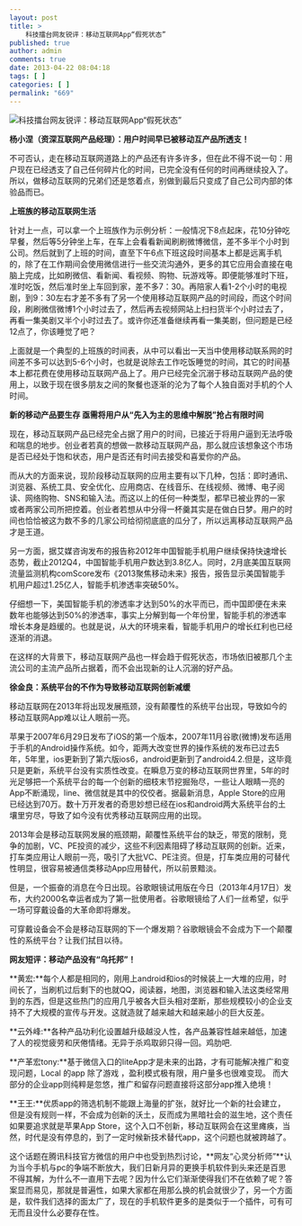 ```yaml
---
layout: post
title: >
    科技擂台网友锐评：移动互联网App“假死状态”
published: true
author: admin
comments: true
date: 2013-04-22 08:04:18
tags: [ ]
categories: [ ]
permalink: "669"
---
```

![科技擂台网友锐评：移动互联网App“假死状态”][1]

**杨小涅（资深互联网产品经理）：用户时间早已被移动互产品所透支！**

不可否认，走在移动互联网道路上的产品还有许多许多，但在此不得不说一句：用户现在已经透支了自己任何碎片化的时间，已完全没有任何的时间再继续投入了。所以，做移动互联网的兄弟们还是悠着点，别做到最后只变成了自己公司内部的体验品而已。

**上班族的移动互联网生活**

针对上一点，可以拿一个上班族作为示例分析：一般情况下8点起床，花10分钟吃早餐，然后等5分钟坐上车，在车上会看看新闻刷刷微博微信，差不多半个小时到公司。然后就到了上班的时间，直至下午6点下班这段时间基本上都是远离手机的，除了在工作期间会使用微信进行一些交流沟通外，更多的其它应用会直接在电脑上完成，比如刷微信、看新闻、看视频、购物、玩游戏等。即便能够准时下班，准时吃饭，然后准时坐上车回到家，差不多7：30。再陪家人看1-2个小时的电视剧，到9：30左右才差不多有了另一个使用移动互联网产品的时间段，而这个时间段，刷刷微信微博1个小时过去了，然后再去视频网站上扫扫货半个小时过去了，再看一集美剧又半个小时过去了。或许你还准备继续再看一集美剧，但问题是已经12点了，你该睡觉了吧？

上面就是一个典型的上班族的时间表，从中可以看出一天当中使用移动联系网的时间差不多可以达到5-6个小时，也就是说除去工作吃饭睡觉的时间，其它的时间基本上都花费在使用移动互联网产品上了。用户已经完全沉溺于移动互联网产品的使用上，以致于现在很多朋友之间的聚餐也逐渐的沦为了每个人独自面对手机的个人时间。

**新的移动产品要生存 亟需将用户从“先入为主的思维中解脱”抢占有限时间**

现在，移动互联网产品已经完全占据了用户的时间，已接近于将用户逼到无法呼吸和喘息的地步。创业者若真的想做一款移动互联网产品，那么就应该想象这个市场是否已经处于饱和状态，用户是否还有时间去接受和喜爱你的产品。

而从大的方面来说，现阶段移动互联网的应用主要有以下几种，包括：即时通讯、浏览器、系统工具、安全优化、应用商店、在线音乐、在线视频、微博、电子阅读、网络购物、SNS和输入法。而这以上的任何一种类型，都早已被业界的一家或者两家公司所把控着。创业者若想从中分得一杯羹其实是在做白日梦。用户的时间也恰恰被这为数不多的几家公司给彻彻底底的瓜分了，所以远离移动互联网产品才是王道。

另一方面，据艾媒咨询发布的报告称2012年中国智能手机用户继续保持快速增长态势，截止2012Q4，中国智能手机用户数达到3.8亿人。同时，2月底美国互联网流量监测机构comScore发布《2013聚焦移动未来》报告，报告显示美国智能手机用户超过1.25亿人，智能手机渗透率突破50%。

仔细想一下，美国智能手机的渗透率才达到50%的水平而已，而中国即便在未来数年也能够达到50%的渗透率，事实上分解到每一个年份里，智能手机的渗透率增长本身是趋缓的。也就是说，从大的环境来看，智能手机用户的增长红利也已经逐渐的消退。

在这样的大背景下，移动互联网产品也一样会趋于假死状态，市场依旧被那几个主流公司的主流产品所占据着，而不会出现新的让人沉溺的好产品。

**徐金良：系统平台的不作为导致移动互联网创新减缓**

移动互联网在2013年将出现发展瓶颈，没有颠覆性的系统平台出现，导致如今的移动互联网App难以让人眼前一亮。

苹果于2007年6月29日发布了iOS的第一个版本，2007年11月谷歌(微博)发布适用于手机的Android操作系统。如今，距两大改变世界的操作系统的发布已过去5年，5年里，ios更新到了第六版ios6，android更新到了android4.2.但是，这毕竟只是更新，系统平台没有实质性改变。在瞬息万变的移动互联网世界里，5年的时光足够把一个系统平台的每一个创新的细枝末节挖掘殆尽，一些让人眼睛一亮的App不断涌现，line、微信就是其中的佼佼者。据最新消息，Apple Store的应用已经达到70万。数十万开发者的奇思妙想已经在ios和android两大系统平台的土壤里穷尽，导致了如今没有优秀移动互联网应用的出现。

2013年会是移动互联网发展的瓶颈期，颠覆性系统平台的缺乏，带宽的限制，竞争的加剧，VC、PE投资的减少，这些不利因素阻碍了移动互联网的创新。近来，打车类应用让人眼前一亮，吸引了大批VC、PE注资。但是，打车类应用的可替代性明显，很容易被通信类移动App应用替代，所以前景黯淡。

但是，一个振奋的消息在今日出现。谷歌眼镜试用版在今日（2013年4月17日）发布，大约2000名幸运者成为了第一批使用者。谷歌眼镜给了人们一丝希望，似乎一场可穿戴设备的大革命即将爆发。

可穿戴设备会不会是移动互联网的下一个爆发期？谷歌眼镜会不会成为下一个颠覆性的系统平台？让我们拭目以待。

**网友短评：移动产品没有“乌托邦”！**

**黄宏:**每个人都是相同的，刚用上android和ios的时候装上一大堆的应用，时间长了，当刷机过后剩下的也就QQ，阅读器，地图，浏览器和输入法这类经常用到的东西，但是这些热门的应用几乎被各大巨头相对垄断，那些规模较小的企业支持不了大规模的宣传与开发。这就造就了越来越大和越来越小的巨大反差。

**云外峰:**各种产品功利化设置越升级越没人性，各产品兼容性越来越低，加速了人的视觉疲劳和厌倦情绪。无异于杀鸡取卵只得一回。鸡肋吧.

**产革宏tony:**基于微信入口的liteApp才是未来的出路，才有可能解决推广和变现问题，Local 的app 除了游戏 ，盈利模式极有限，用户量多也很难变现。 而大部分的企业app则纯粹是忽悠，推广和留存问题直接将这部分app推入绝境！

**王王:**优质app的筛选机制不能跟上海量的扩张，就好比一个新的社会建立，但是没有规则一样，不会成为创新的沃土，反而成为黑暗社会的滋生地，这个责任如果要追求就是苹果App Store，这个入口不创新，移动互联网会在这里瘫痪，当然，时代是没有停息的，到了一定时候新技术替代app，这个问题也就被跨越了。

这个话题在腾讯科技官方微信的用户中也受到热烈讨论，**网友“心灵分析师”**认为当今手机与pc的争端不断放大，我们日新月异的更换手机软件到头来还是百思不得其解，为什么不一直用下去呢？因为什么它们渐渐使得我们不在依赖了呢？答案显而易见，那就是普遍性，如果大家都在用那么换的机会就很少了，另一个方面是，软件我们选择的面太广了，现在的手机软件更多的是类似于一个插件，可有可无而且没什么必要存在性。

 [1]: http://yongz.com/yz/wp-content/uploads/2013/04/85005854.jpg